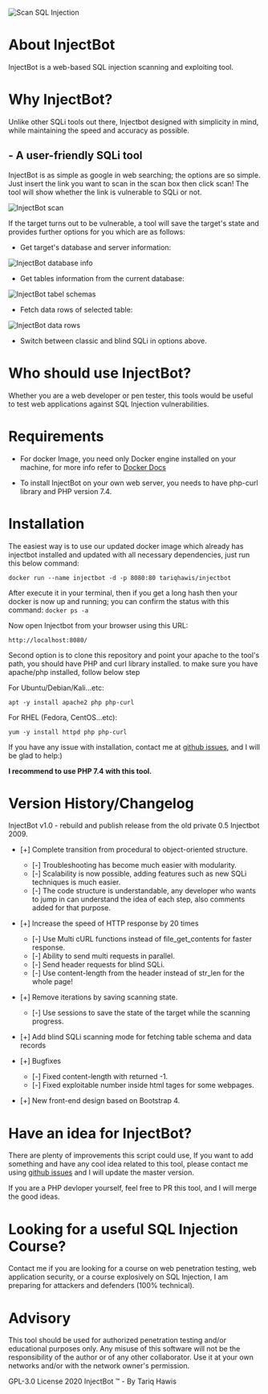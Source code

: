 ![Scan SQL Injection](https://www.tariqhawis.com/img/injectbot/injectbot-flag.png)

# About InjectBot

InjectBot is a web-based SQL injection scanning and exploiting tool. 

# Why InjectBot?

Unlike other SQLi tools out there, Injectbot designed with simplicity in mind, while maintaining the speed and accuracy as possible. 

## - A user-friendly SQLi tool

InjectBot is as simple as google in web searching; the options are so simple. Just insert the link you want to scan in the scan box then click scan! The tool will show whether the link is vulnerable to SQLi or not.


![InjectBot scan](https://www.tariqhawis.com/img/injectbot/injectbot-scan.png)

If the target turns out to be vulnerable, a tool will save the target's state and provides further options for you which are as follows:

* Get target's database and server information:

![InjectBot database info](https://www.tariqhawis.com/img/injectbot/injectbot-dbinfo.png)


* Get tables information from the current database:

![InjectBot tabel schemas](https://www.tariqhawis.com/img/injectbot/injectbot-tableschema.png)


* Fetch data rows of selected table:

![InjectBot data rows](https://www.tariqhawis.com/img/injectbot/injectbot-datarows.png)


* Switch between classic and blind SQLi in options above.


# Who should use InjectBot?

Whether you are a web developer or pen tester, this tools would be useful to test web applications against SQL Injection vulnerabilities. 


# Requirements

* For docker Image, you need only Docker engine installed on your machine, for more info refer to [Docker Docs](https://docs.docker.com/get-docker/)

* To install InjectBot on your own web server, you needs to have php-curl library and PHP version 7.4.


# Installation

The easiest way is to use our updated docker image which already has injectbot installed and updated with all necessary dependencies, just run this below command:

``docker run --name injectbot -d -p 8080:80 tariqhawis/injectbot``

After execute it in your terminal, then if you get a long hash then your docker is now up and running; you can confirm the status with this command: ``docker ps -a``

Now open Injectbot from your browser using this URL:

``http://localhost:8080/``

Second option is to clone this repository and point your apache to the tool's path, you should have PHP and curl library installed. to make sure you have apache/php installed, follow below step

For Ubuntu/Debian/Kali...etc:

``apt -y install apache2 php php-curl``

For RHEL (Fedora, CentOS...etc):

``yum -y install httpd php php-curl``

If you have any issue with installation, contact me at [github issues](https://github.com/tariqhawis/injectbot/issues), and I will be glad to help:)

**I recommend to use PHP 7.4 with this tool.**


# Version History/Changelog

InjectBot v1.0 - rebuild and publish release from the old private 0.5 Injectbot 2009.

* [+] Complete transition from procedural to object-oriented structure.
	* [-] Troubleshooting has become much easier with modularity.
	* [-] Scalability is now possible, adding features such as new SQLi techniques is much easier.
	* [-] The code structure is understandable, any developer who wants to jump in can understand the idea of each step, also comments added for that purpose.

* [+] Increase the speed of HTTP response by 20 times
	* [-] Use Multi cURL functions instead of file_get_contents for faster response.
	* [-] Ability to send multi requests in parallel.
	* [-] Send header requests for blind SQLi.
	* [-] Use content-length from the header instead of str_len for the whole page!

* [+] Remove iterations by saving scanning state.
	* [-] Use sessions to save the state of the target while the scanning progress.

* [+] Add blind SQLi scanning mode for fetching table schema and data records

* [+] Bugfixes
	* [-] Fixed content-length with returned -1.
	* [-] Fixed exploitable number inside html tages for some webpages.

* [+] New front-end design based on Bootstrap 4.


# Have an idea for InjectBot?

There are plenty of improvements this script could use, If you want to add something and have any cool idea related to this tool, please contact me using [github issues](https://github.com/tariqhawis/injectbot/issues) and I will update the master version.

If you are a PHP devloper yourself, feel free to PR this tool, and I will merge the good ideas.


# Looking for a useful SQL Injection Course?

Contact me if you are looking for a course on web penetration testing, web application security, or a course explosively on SQL Injection, I am preparing for attackers and defenders (100% technical).


# Advisory

This tool should be used for authorized penetration testing and/or educational purposes only. 
Any misuse of this software will not be the responsibility of the author or of any other collaborator. 
Use it at your own networks and/or with the network owner's permission.


GPL-3.0 License 2020 InjectBot :tm: - By Tariq Hawis
